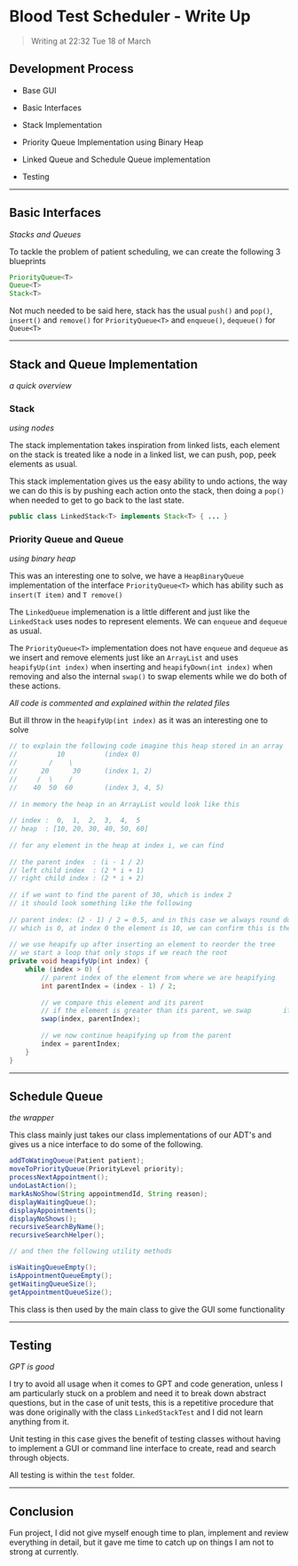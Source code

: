 # Blood Test Scheduler - Write Up

> Writing at 22:32 Tue 18 of March
## Development Process

- Base GUI
- Basic Interfaces
- Stack Implementation
- Priority Queue Implementation using Binary Heap
- Linked Queue and Schedule Queue implementation

- Testing

---

## Basic Interfaces
*Stacks and Queues*

To tackle the problem of patient scheduling, we can create the following 3 blueprints

```java
PriorityQueue<T>
Queue<T>
Stack<T>
```

Not much needed to be said here, stack has the usual `push()` and `pop()`, `insert()` and `remove()` for `PriorityQueue<T>` and `enqueue()`, `dequeue()` for `Queue<T>`

---

## Stack and Queue Implementation
*a quick overview*

### Stack
*using nodes*

The stack implementation takes inspiration from linked lists, each element on the stack is treated like a node in a linked list, we can push, pop, peek elements as usual.

This stack implementation gives us the easy ability to undo actions, the way we can do this is by pushing each action onto the stack, then doing a `pop()` when needed to get to go back to the last state.

```java
public class LinkedStack<T> implements Stack<T> { ... }
```

### Priority Queue and Queue
*using binary heap*

This was an interesting one to solve, we have a `HeapBinaryQueue`  implementation of the interface `PriorityQueue<T>` which has ability such as `insert(T item)` and `T remove()`

The `LinkedQueue` implemenation is a little different and just like the `LinkedStack` uses nodes to represent elements. We can `enqueue` and `dequeue` as usual.

The `PriorityQueue<T>` implementation does not have `enqueue` and `dequeue` as we insert and remove elements just like an `ArrayList` and uses `heapifyUp(int index)` when inserting and `heapifyDown(int index)` when removing and also the internal `swap()` to swap elements while we do both of these actions.

*All code is commented and explained within the related files*

But ill throw in the `heapifyUp(int index)` as it was an interesting one to solve

```java
// to explain the following code imagine this heap stored in an array  
//          10          (index 0)  
//        /    \  
//      20      30      (index 1, 2)  
//     /  \    /  
//    40  50  60        (index 3, 4, 5)  
  
// in memory the heap in an ArrayList would look like this  
  
// index :  0,  1,  2,  3,  4,  5  
// heap  : [10, 20, 30, 40, 50, 60]  
  
// for any element in the heap at index i, we can find  
  
// the parent index  : (i - 1 / 2)  
// left child index  : (2 * i + 1)  
// right child index : (2 * i + 2)  
  
// if we want to find the parent of 30, which is index 2  
// it should look something like the following  
  
// parent index: (2 - 1) / 2 = 0.5, and in this case we always round down (truncate the decimal part)  
// which is 0, at index 0 the element is 10, we can confirm this is the parent of 30 by the graph  
  
// we use heapify up after inserting an element to reorder the tree  
// we start a loop that only stops if we reach the root  
private void heapifyUp(int index) {  
    while (index > 0) {  
        // parent index of the element from where we are heapifying  
        int parentIndex = (index - 1) / 2;  
  
        // we compare this element and its parent  
        // if the element is greater than its parent, we swap        if (comparator.compare(heap.get(index), heap.get(parentIndex)) >= 0) break;  
        swap(index, parentIndex);  
  
        // we now continue heapifying up from the parent  
        index = parentIndex;  
    }  
}
```

---

## Schedule Queue
*the wrapper*

This class mainly just takes our class implementations of our ADT's and gives us a nice interface to do some of the following.

```java
addToWatingQueue(Patient patient);
moveToPriorityQueue(PriorityLevel priority);
processNextAppointment();
undoLastAction();
markAsNoShow(String appointmendId, String reason);
displayWaitingQueue();
displayAppointments();
displayNoShows();
recursiveSearchByName();
recursiveSearchHelper();

// and then the following utility methods

isWaitingQueueEmpty();
isAppointmentQueueEmpty();
getWaitingQueueSize();
getAppointmentQueueSize();
```

This class is then used by the main class to give the GUI some functionality

---
## Testing
*GPT is good*

I try to avoid all usage when it comes to GPT and code generation, unless I am particularly stuck on a problem and need it to break down abstract questions, but in the case of unit tests, this is a repetitive procedure that was done originally with the class `LinkedStackTest` and I did not learn anything from it.

Unit testing in this case gives the benefit of testing classes without having to implement a GUI or command line interface to create, read and search through objects.

All testing is within the `test` folder.

---

## Conclusion

Fun project, I did not give myself enough time to plan, implement and review everything in detail, but it gave me time to catch up on things I am not to strong at currently. 
